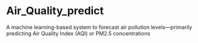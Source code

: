 # Air_Quality_predict
A machine learning-based system to forecast air pollution levels—primarily predicting Air Quality Index (AQI) or PM2.5 concentrations
